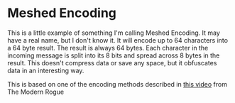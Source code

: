 # Meshed Encoding

This is a little example of something I'm calling Meshed Encoding. It may have a real name, but I don't know it.
It will encode up to 64 characters into a 64 byte result. The result is always 64 bytes.
Each character in the incoming message is split into its 8 bits and spread across 8 bytes in the result.
This doesn't compress data or save any space, but it obfuscates data in an interesting way.

This is based on one of the encoding methods described in [this video](https://www.youtube.com/watch?v=8Da2fweYTkc) from The Modern Rogue
